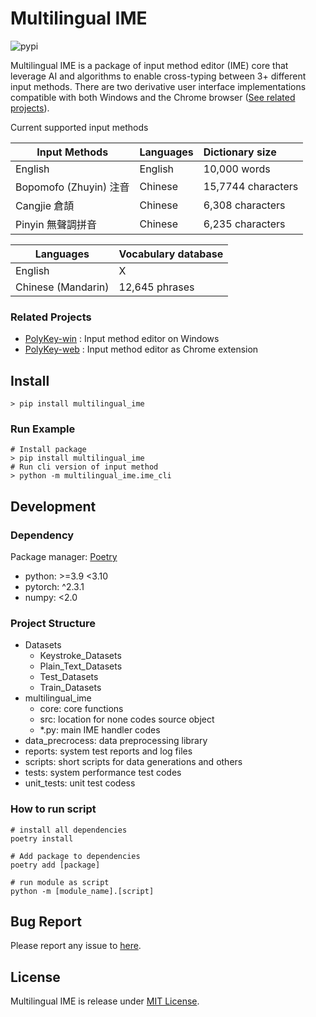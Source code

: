 # Multilingual IME

![pypi](https://img.shields.io/pypi/v/multilingual_ime)

Multilingual IME is a package of input method editor (IME) core that leverage AI and algorithms to enable cross-typing between 3+ different input methods.
There are two derivative user interface implementations compatible with both Windows and the Chrome browser ([See related projects](#related-projects)).

Current supported input methods

| Input Methods | Languages | Dictionary size |
| ---- | ----- | :---- |
| English | English | 10,000 words |
| Bopomofo (Zhuyin) 注音 | Chinese | 15,7744 characters |
| Cangjie 倉頡 | Chinese | 6,308 characters |
 | Pinyin 無聲調拼音 | Chinese | 6,235 characters|

| Languages | Vocabulary database |
| ---- | :---- |
| English | X |
| Chinese (Mandarin) | 12,645 phrases|

### Related Projects

* [PolyKey-win](https://github.com/Zen-Transform/polykey-win) : Input method editor on Windows
* [PolyKey-web](https://github.com/Zen-Transform/PolyKey-web) : Input method editor as Chrome extension

## Install

```shell
> pip install multilingual_ime
```

### Run Example

```shell
# Install package
> pip install multilingual_ime
# Run cli version of input method
> python -m multilingual_ime.ime_cli
```

## Development

### Dependency

Package manager: [Poetry](https://python-poetry.org/)  

* python: >=3.9 <3.10
* pytorch: ^2.3.1
* numpy: <2.0

### Project Structure

* Datasets
  * Keystroke_Datasets
  * Plain_Text_Datasets
  * Test_Datasets
  * Train_Datasets
* multilingual_ime
  * core: core functions
  * src: location for none codes source object
  * \*.py: main IME handler codes
* data_precrocess: data preprocessing library
* reports:  system test reports and log files
* scripts: short scripts for data generations and others
* tests: system performance test codes
* unit_tests: unit test codess

### How to run script

```shell
# install all dependencies
poetry install

# Add package to dependencies
poetry add [package]

# run module as script
python -m [module_name].[script]
```

## Bug Report

Please report any issue to [here](https://github.com/Zen-Transform/Multilingual-IME/issues).

## License

Multilingual IME is release under [MIT License](https://github.com/Zen-Transform/Multilingual-IME?tab=MIT-1-ov-file).
